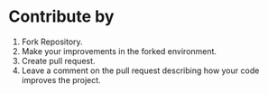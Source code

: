 # Contribute by
1. Fork Repository.
2. Make your improvements in the forked environment.
3. Create pull request.
4. Leave a comment on the pull request describing how your code improves the project.
